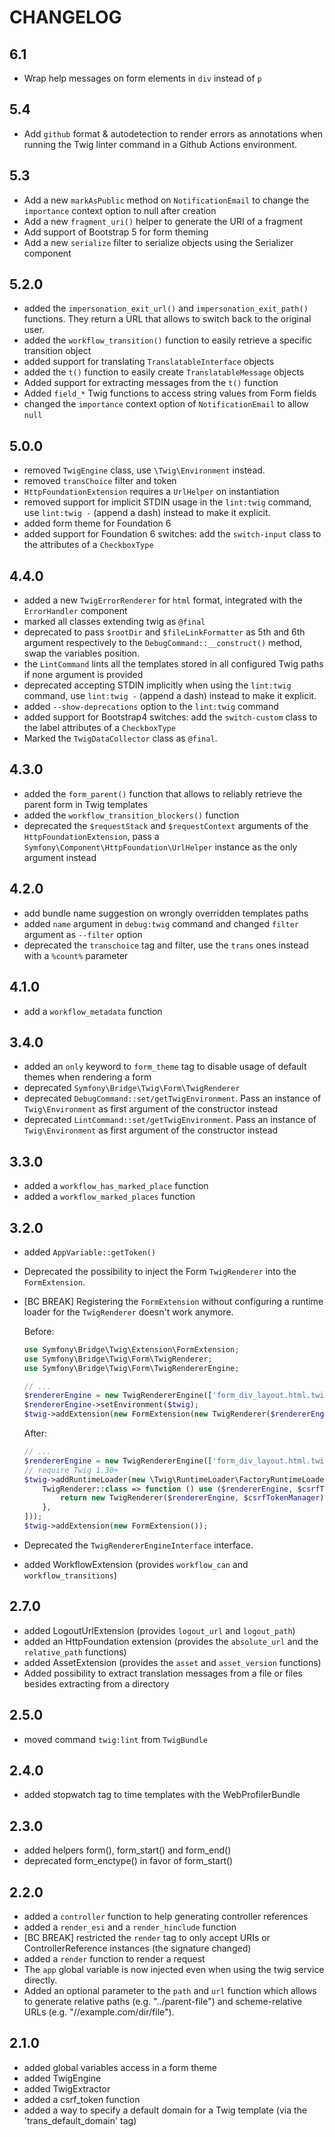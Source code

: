 CHANGELOG
=========

6.1
---

 * Wrap help messages on form elements in `div` instead of `p`

5.4
---

* Add `github` format & autodetection to render errors as annotations when
  running the Twig linter command in a Github Actions environment.

5.3
---

 * Add a new `markAsPublic` method on `NotificationEmail` to change the `importance` context option to null after creation
 * Add a new `fragment_uri()` helper to generate the URI of a fragment
 * Add support of Bootstrap 5 for form theming
 * Add a new `serialize` filter to serialize objects using the Serializer component

5.2.0
-----

 * added the `impersonation_exit_url()` and `impersonation_exit_path()` functions. They return a URL that allows to switch back to the original user.
 * added the `workflow_transition()` function to easily retrieve a specific transition object
 * added support for translating `TranslatableInterface` objects
 * added the `t()` function to easily create `TranslatableMessage` objects
 * Added support for extracting messages from the `t()` function
 * Added `field_*` Twig functions to access string values from Form fields
 * changed the `importance` context option of `NotificationEmail` to allow `null`

5.0.0
-----

 * removed `TwigEngine` class, use `\Twig\Environment` instead.
 * removed `transChoice` filter and token
 * `HttpFoundationExtension` requires a `UrlHelper` on instantiation
 * removed support for implicit STDIN usage in the `lint:twig` command, use `lint:twig -` (append a dash) instead to make it explicit.
 * added form theme for Foundation 6
 * added support for Foundation 6 switches: add the `switch-input` class to the attributes of a `CheckboxType`

4.4.0
-----

 * added a new `TwigErrorRenderer` for `html` format, integrated with the `ErrorHandler` component
 * marked all classes extending twig as `@final`
 * deprecated to pass `$rootDir` and `$fileLinkFormatter` as 5th and 6th argument respectively to the
   `DebugCommand::__construct()` method, swap the variables position.
 * the `LintCommand` lints all the templates stored in all configured Twig paths if none argument is provided
 * deprecated accepting STDIN implicitly when using the `lint:twig` command, use `lint:twig -` (append a dash) instead to make it explicit.
 * added `--show-deprecations` option to the `lint:twig` command
 * added support for Bootstrap4 switches: add the `switch-custom` class to the label attributes of a `CheckboxType`
 * Marked the `TwigDataCollector` class as `@final`.

4.3.0
-----

 * added the `form_parent()` function that allows to reliably retrieve the parent form in Twig templates
 * added the `workflow_transition_blockers()` function
 * deprecated the `$requestStack` and `$requestContext` arguments of the
   `HttpFoundationExtension`, pass a `Symfony\Component\HttpFoundation\UrlHelper`
   instance as the only argument instead

4.2.0
-----

 * add bundle name suggestion on wrongly overridden templates paths
 * added `name` argument in `debug:twig` command and changed `filter` argument as `--filter` option
 * deprecated the `transchoice` tag and filter, use the `trans` ones instead with a `%count%` parameter

4.1.0
-----

 * add a `workflow_metadata` function

3.4.0
-----

 * added an `only` keyword to `form_theme` tag to disable usage of default themes when rendering a form
 * deprecated `Symfony\Bridge\Twig\Form\TwigRenderer`
 * deprecated `DebugCommand::set/getTwigEnvironment`. Pass an instance of
   `Twig\Environment` as first argument  of the constructor instead
 * deprecated `LintCommand::set/getTwigEnvironment`. Pass an instance of
   `Twig\Environment` as first argument of the constructor instead

3.3.0
-----

 * added a `workflow_has_marked_place` function
 * added a `workflow_marked_places` function

3.2.0
-----

 * added `AppVariable::getToken()`
 * Deprecated the possibility to inject the Form `TwigRenderer` into the `FormExtension`.
 * [BC BREAK] Registering the `FormExtension` without configuring a runtime loader for the `TwigRenderer`
   doesn't work anymore.

   Before:

   ```php
   use Symfony\Bridge\Twig\Extension\FormExtension;
   use Symfony\Bridge\Twig\Form\TwigRenderer;
   use Symfony\Bridge\Twig\Form\TwigRendererEngine;

   // ...
   $rendererEngine = new TwigRendererEngine(['form_div_layout.html.twig']);
   $rendererEngine->setEnvironment($twig);
   $twig->addExtension(new FormExtension(new TwigRenderer($rendererEngine, $csrfTokenManager)));
   ```

   After:

   ```php
   // ...
   $rendererEngine = new TwigRendererEngine(['form_div_layout.html.twig'], $twig);
   // require Twig 1.30+
   $twig->addRuntimeLoader(new \Twig\RuntimeLoader\FactoryRuntimeLoader([
       TwigRenderer::class => function () use ($rendererEngine, $csrfTokenManager) {
           return new TwigRenderer($rendererEngine, $csrfTokenManager);
       },
   ]));
   $twig->addExtension(new FormExtension());
   ```
 * Deprecated the `TwigRendererEngineInterface` interface.
 * added WorkflowExtension (provides `workflow_can` and `workflow_transitions`)

2.7.0
-----

 * added LogoutUrlExtension (provides `logout_url` and `logout_path`)
 * added an HttpFoundation extension (provides the `absolute_url` and the `relative_path` functions)
 * added AssetExtension (provides the `asset` and `asset_version` functions)
 * Added possibility to extract translation messages from a file or files besides extracting from a directory

2.5.0
-----

 * moved command `twig:lint` from `TwigBundle`

2.4.0
-----

 * added stopwatch tag to time templates with the WebProfilerBundle

2.3.0
-----

 * added helpers form(), form_start() and form_end()
 * deprecated form_enctype() in favor of form_start()

2.2.0
-----

 * added a `controller` function to help generating controller references
 * added a `render_esi` and a `render_hinclude` function
 * [BC BREAK] restricted the `render` tag to only accept URIs or ControllerReference instances (the signature changed)
 * added a `render` function to render a request
 * The `app` global variable is now injected even when using the twig service directly.
 * Added an optional parameter to the `path` and `url` function which allows to generate
   relative paths (e.g. "../parent-file") and scheme-relative URLs (e.g. "//example.com/dir/file").

2.1.0
-----

 * added global variables access in a form theme
 * added TwigEngine
 * added TwigExtractor
 * added a csrf_token function
 * added a way to specify a default domain for a Twig template (via the
   'trans_default_domain' tag)

